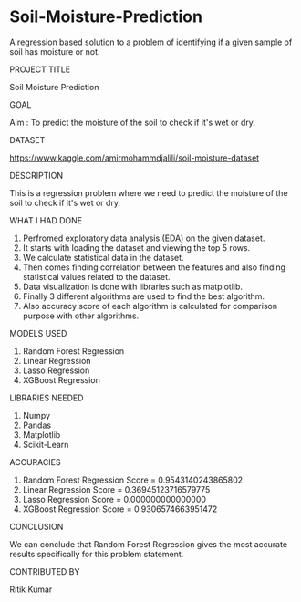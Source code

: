 # Soil-Moisture-Prediction
A regression based solution to a problem of identifying if a given sample of soil has moisture or not.

PROJECT TITLE

Soil Moisture Prediction

GOAL

Aim : To predict the moisture of the soil to check if it's wet or dry.

DATASET

https://www.kaggle.com/amirmohammdjalili/soil-moisture-dataset

DESCRIPTION

This is a regression problem where we need to predict the moisture of the soil to check if it's wet or dry.

WHAT I HAD DONE

1. Perfromed exploratory data analysis (EDA) on the given dataset.
2. It starts with loading the dataset and viewing the top 5 rows.
3. We calculate statistical data in the dataset.
4. Then comes finding correlation between the features and also finding statistical values related to the dataset.
5. Data visualization is done with libraries such as matplotlib.
6. Finally 3 different algorithms are used to find the best algorithm.
7. Also accuracy score of each algorithm is calculated for comparison purpose with other algorithms.

MODELS USED

1. Random Forest Regression
2. Linear Regression
3. Lasso Regression 
4. XGBoost Regression

LIBRARIES NEEDED

1. Numpy
2. Pandas
3. Matplotlib
4. Scikit-Learn

ACCURACIES

1. Random Forest Regression Score = 0.9543140243865802
2. Linear Regression Score = 0.36945123716579775
3. Lasso Regression Score = 0.000000000000000
4. XGBoost Regression Score = 0.9306574663951472

CONCLUSION

We can conclude that Random Forest Regression gives the most accurate results specifically for this problem statement.

CONTRIBUTED BY

Ritik Kumar
